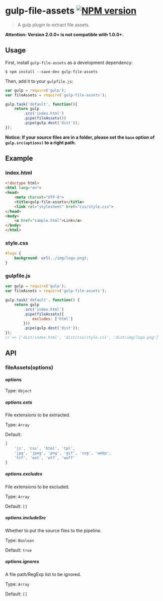 # gulp-file-assets [![NPM version][npm-image]][npm-url]

> A gulp plugin to extract file assets.

**Attention: Version 2.0.0+ is not compatible with 1.0.0+.**

## Usage

First, install `gulp-file-assets` as a development dependency:

```shell
$ npm install --save-dev gulp-file-assets
```

Then, add it to your `gulpfile.js`:

```js
var gulp = require('gulp');
var fileAssets = require('gulp-file-assets');

gulp.task('default', function(){
	return gulp
		.src('index.html')
		.pipe(fileAssets())
		.pipe(gulp.dest('dist'));
});
```

**Notice: If your source files are in a folder, please set the `base` option of `gulp.src(options)` to a right path.**

## Example

### index.html

```html
<!doctype html>
<html lang="en">
<head>
	<meta charset="UTF-8">
	<title>gulp-file-assets</title>
	<link rel="stylesheet" href="css/style.css">
</head>
<body>
	<a href="sample.html">Link</a>
</body>
</html>
```

### style.css

```css
#logo {
	background: url(../img/logo.png);
}
```

### gulpfile.js

```js
var gulp = require('gulp');
var fileAssets = require('gulp-file-assets');

gulp.task('default', function() {
	return gulp
		.src('index.html')
		.pipe(fileAssets({
			excludes: ['html']
		}))
		.pipe(gulp.dest('dist'));
});
// => ['dist/index.html', 'dist/css/style.css', 'dist/img/logo.png']
```

## API

### fileAssets(options)

#### options

Type: `Object`

##### options.exts

File extensions to be extracted.

Type: `Array`

Default:
```js
[
	'js', 'css', 'html', 'tpl',
	'jpg', 'jpeg', 'png', 'gif', 'svg', 'webp',
	'ttf', 'eot', 'otf', 'woff'
]
```
##### options.excludes

File extensions to be excluded.

Type: `Array`

Default: `[]`

##### options.includeSrc

Whether to put the source files to the pipeline.

Type: `Boolean`

Default: `true`

##### options.ignores

A file path/RegExp list to be ignored.

Type: `Array`

Default: `[]`

[npm-url]: https://npmjs.org/package/gulp-file-assets
[npm-image]: https://badge.fury.io/js/gulp-file-assets.svg
